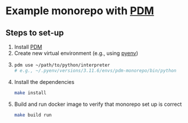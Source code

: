 # Example monorepo with [PDM](https://pdm.fming.dev/latest/)

## Steps to set-up
1. Install [PDM](https://pdm.fming.dev/latest/#recommended-installation-method)
2. Create new virtual environment (e.g., using [pyenv](https://github.com/pyenv/pyenv))
3. ```bash
   pdm use ~/path/to/python/interpreter 
   # e.g., ~/.pyenv/versions/3.11.6/envs/pdm-monorepo/bin/python
   ```
4. Install the dependencies
   ```bash
   make install
   ```
5. Build and run docker image 
   to verify that monorepo set up is correct
   ```bash
   make build run
   ```